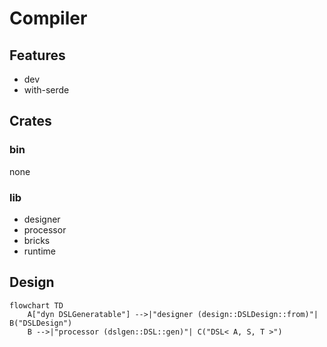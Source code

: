 # Compiler

## Features

- dev
- with-serde

## Crates

### bin

none

### lib

- designer
- processor
- bricks
- runtime

## Design

```mermaid
flowchart TD
    A["dyn DSLGeneratable"] -->|"designer (design::DSLDesign::from)"| B("DSLDesign")
    B -->|"processor (dslgen::DSL::gen)"| C("DSL< A, S, T >")
```
